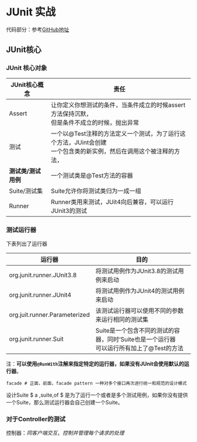 # JUnit 实战

代码部分：参考[GitHub地址](<https://github.com/ifseayou/virgin/tree/master/virgin-juint>)

## JUnit核心

### JUnit 核心对象

| JUnit核心概念       | 责任                                                         |
| ------------------- | ------------------------------------------------------------ |
| Assert              | 让你定义你想测试的条件，当条件成立的时候assert方法保持沉默，<br>但是条件不成立的时候，抛出异常 |
| 测试                | 一个以@Test注释的方法定义一个测试，为了运行这个方法，JUint会创建<br>一个包含类的新实例，然后在调用这个被注释的方法， |
| **测试类/测试用例** | 一个测试类是@Test方法的容器                                  |
| Suite/测试集        | Suite允许你将测试类归为一成一组                              |
| Runner              | Runner类用来测试，JUit4向后兼容，可以运行JUnit3的测试        |

### 测试运行器

下表列出了运行器

| 运行器                        | 目的                                                         |
| ----------------------------- | ------------------------------------------------------------ |
| org.junit.runner.JUnit3.8     | 将测试用例作为JUnit3.8的测试用例来启动                       |
| org.junit.runner.JUnit4       | 将测试用例作为JUnit4的测试用例来启动                         |
| org.juit.runner.Parameterized | 该测试运行器可以使用不同的参数来运行相同的测试集             |
| org.junit.runner.Suit         | Suite是一个包含不同的测试的容器，同时‘Suite也是一个运行器<br>可以运行所有加上了@Test的方法 |

注：**可以使用`@RunWith`注解来指定特定的运行器，如果没有JUnit会使用默认的运行器**。

~~~
facade # 正面，前面，facade pattern 一种对多个接口再次进行统一和规范的设计模式
~~~

设计Suite $ a ,suite,of $ 是为了运行一个或者是多个测试用例，如果你没有提供一个Suite，那么测试运行器会自己创建一个Suite。

### 对于Controller的测试

控制器：$同客户端交互，控制并管理每个请求的处理$ 